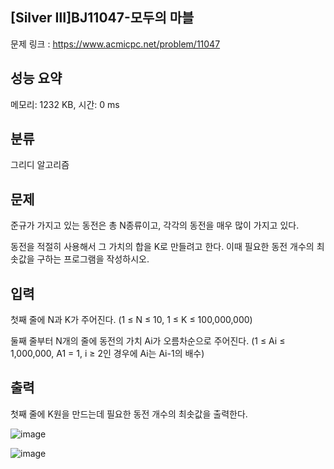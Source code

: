 ## [Silver Ⅲ]BJ11047-모두의 마블
문제 링크 : https://www.acmicpc.net/problem/11047

## 성능 요약
메모리: 1232 KB, 시간: 0 ms

## 분류
그리디 알고리즘

## 문제
준규가 가지고 있는 동전은 총 N종류이고, 각각의 동전을 매우 많이 가지고 있다.

동전을 적절히 사용해서 그 가치의 합을 K로 만들려고 한다. 이때 필요한 동전 개수의 최솟값을 구하는 프로그램을 작성하시오.

## 입력
첫째 줄에 N과 K가 주어진다. (1 ≤ N ≤ 10, 1 ≤ K ≤ 100,000,000)

둘째 줄부터 N개의 줄에 동전의 가치 Ai가 오름차순으로 주어진다. (1 ≤ Ai ≤ 1,000,000, A1 = 1, i ≥ 2인 경우에 Ai는 Ai-1의 배수)

## 출력
첫째 줄에 K원을 만드는데 필요한 동전 개수의 최솟값을 출력한다.

![image](https://github.com/mooomiin/Moo_Mas/assets/28658500/873ad9bf-bc0a-4645-ab84-625b6aa58d08)

![image](https://github.com/mooomiin/Moo_Mas/assets/28658500/9968da66-eb82-475b-8766-5e4cec456677)
